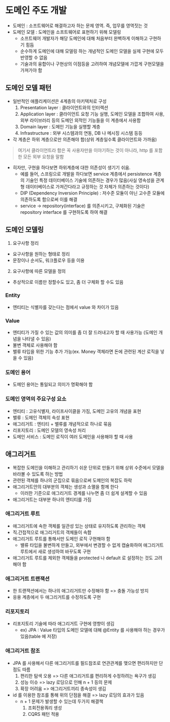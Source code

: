 # 도메인 주도 개발
- 도메인 : 소프트웨어로 해결하고자 하는 문제 영역. 즉, 업무를 영역짓는 것
- 도메인 모델 : 도메인을 소프트웨어로 표현하기 위해 모델링
  - 소프트웨어 개발자가 해당 도메인에 대해 처음부터 완벽하게 이해하고 구현하기 힘듬
  - 순수하게 도메인에 대해 모델링 하는 개념적인 도메인 모델을 실제 구현에 모두 반영할 수 없음
  - 기술과의 융합이나 구현상의 이점등을 고려하여 개념모델에 가깝게 구현모델을 가져가야 함

## 도메인 모델 패턴
- 일반적인 애플리케이션은 4계층의 아키텍처로 구성
  1. Presentation layer : 클라이언트와의 인터렉션
  2. Application layer : 클라이언트 요청 기능 실행, 도메인 모델을 조합하여 사용, 외부 라이브러리 등의 도메인 외적인 기능들을 이 계층에서 사용함
  3. Domain layer : 도메인 기능을 실행할 계층
  4. Infrastructure : 외부 시스템과의 연동, DB 나 메시징 시스템 등등
- 각 계층은 하위 계층으로만 의존해야 함(상위 계층일수록 클라이언트와 가까움)
> 여기서 클라이언트라 함은 꼭 사용자만을 이야기하는 것이 아니라, http 를 포함한 모든 외부 요청을 말함
- 히자만, 구현을 하다보면 하위계층에 대한 의존성이 생기기 쉬움.
  - 예를 들어, 스프링으로 개발을 하다보면 service 계층에서 persistence 계층의 기술인 특정 데이터베이스 기술에 의존하는 경우가 많음(사실 영속성을 관계형 데이터베이스로 가져간다라고 규정하는 것 자체가 의존하는 것이다)
  - DIP (Dependency Inversion Principle) : 저수준 모듈이 아닌 고수준 모듈에 의존하도록 함으로써 이를 해결
  - service -> repository(interface) 를 의존시키고, 구체화된 기술은 repository interface 를 구현하도록 하여 해결

## 도메인 모델링
1. 요구사항 정리
  - 요구사항을 원하는 형태로 정리
  - 문장이나 순서도, 워크플로우 등을 이용
2. 요구사항에 따른 모델을 정의
  - 추상적으로 이름만 정할수도 있고, 좀 더 구체화 할 수도 있음
  
### Entity
- 엔티티는 식별자를 갖는다는 점에서 value 와 차이가 있음

### Value
- 엔티티가 가질 수 있는 값의 의미를 좀 더 잘 드러내고자 할 때 사용가능 (도메인 개념을 나타낼 수 있음)
- 불변 객체로 사용해야 함
- 밸류 타입을 위한 기능 추가 가능(ex. Money 객체라면 돈에 관련된 계산 로직을 넣을 수 있음)

### 도메인 용어
- 도메인 용어는 통일되고 의미가 명확해야 함

### 도메인 영역의 주요구성 요소
- 엔티티 : 고유식별자, 라이프사이클을 가짐, 도메인 고유의 개념을 표현
- 밸류 : 도메인 객체의 속성 표현
- 애그리거트 : 엔티티 + 밸류를 개념적으로 하나로 묶음
- 리포지토리 : 도메인 모델의 영속성 처리
- 도메인 서비스 : 도메인 로직이 여러 도메인을 사용해야 할 때 사용

## 애그리거트
- 복잡한 도메인을 이해하고 관리하기 쉬운 단위로 만들기 위해 상위 수준에서 모델을 바라볼 수 있도록 하는 방법
- 관련된 객체를 하나의 군집으로 묶음으로써 도메인의 복잡도 하락
- 애그리거트안의 대부분의 객체는 생성과 소멸을 함께 한다
  - 이러한 기준으로 애그리거트 경계를 나누면 좀 더 쉽게 설계할 수 있음
- 애그리거트는 대부분 하나의 엔티티를 가짐

### 애그리거트 루트
- 애그리거트에 속한 객체를 일관성 있는 상태로 유지하도록 관리하는 객체
- 직.간접적으로 애그리거트의 객체들이 속함
- 애그리거트 루트를 통해서만 도메인 로직 구현해야 함
  - 밸류 타입을 불변하게 만들고, 외부에서 변경할 수 없게 캡슐화하여 애그리거트 루트에서 새로 생성하여 바꾸도록 구현
- 애그리거트 루트를 제외한 객체들을 protected 나 default 로 설정하는 것도 고려해야 함

### 애그리거트 트랜잭션
- 한 트랜잭션에서는 하나의 애그리거트만 수정해야 함 => 충돌 가능성 방지
- 응용 계층에서 두 애그리거트를 수정하도록 구현

### 리포지토리 
- 리포지토리 기술에 따라 애그리거트 구현에 영향이 생김
  - ex) JPA : Value 타입의 도메인 모델에 대해 @Entity 를 사용해야 하는 경우가 있음(table 에 저장)

### 애그리거트 참조
- JPA 를 사용해서 다른 애그리거트를 필드참조로 연관관계를 맺으면 편리하지만 단점도 따름
  1. 편리한 탐색 오용 => 다른 애그리거트를 편리하게 수정하려는 욕구가 생김
  2. 성능 이슈 => lazy 로딩으로 인해 n + 1 등의 문제
  3. 확장 어려움 => 애그리거트끼리 종속성이 생김
- id 를 이용한 참조를 통해 위의 단점을 해결 => lazy 로딩의 효과가 있음
  - n + 1 문제가 발생할 수 있는데 두가지 해결책
    1. 조회전용쿼리 생성
    2. CQRS 패턴 적용

